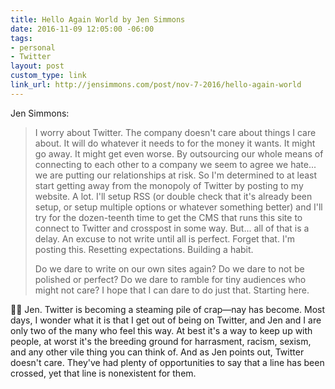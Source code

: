 ```yaml
---
title: Hello Again World by Jen Simmons
date: 2016-11-09 12:05:00 -06:00
tags:
- personal
- Twitter
layout: post
custom_type: link
link_url: http://jensimmons.com/post/nov-7-2016/hello-again-world
---
```


Jen Simmons:

> I worry about Twitter. The company doesn't care about things I care about. It will do whatever it needs to for the money it wants. It might go away. It might get even worse. By outsourcing our whole means of connecting to each other to a company we seem to agree we hate... we are putting our relationships at risk. So I'm determined to at least start getting away from the monopoly of Twitter by posting to my website. A lot. I'll setup RSS (or double check that it's already been setup, or setup multiple options or whatever something better) and I'll try for the dozen-teenth time to get the CMS that runs this site to connect to Twitter and crosspost in some way. But... all of that is a delay. An excuse to not write until all is perfect. Forget that. I'm posting this. Resetting expectations. Building a habit.
>
> Do we dare to write on our own sites again? Do we dare to not be polished or perfect? Do we dare to ramble for tiny audiences who might not care? I hope that I can dare to do just that. Starting here.

👏🏽 Jen. Twitter is becoming a steaming pile of crap—nay has become. Most days, I wonder what it is that I get out of being on Twitter, and Jen and I are only two of the many who feel this way. At best it's a way to keep up with people, at worst it's the breeding ground for harrasment, racism, sexism, and any other vile thing you can think of. And as Jen points out, Twitter doesn't care. They've had plenty of opportunities to say that a line has been crossed, yet that line is nonexistent for them.
